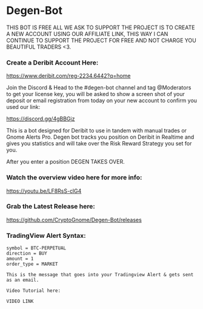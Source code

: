 # Degen-Bot

THIS BOT IS FREE ALL WE ASK TO SUPPORT THE PROJECT IS TO CREATE A NEW ACCOUNT USING OUR
AFFILIATE LINK, THIS WAY I CAN CONTINUE TO SUPPORT THE PROJECT FOR FREE AND NOT CHARGE
YOU BEAUTIFUL TRADERS <3.

### Create a Deribit Account Here:

https://www.deribit.com/reg-2234.6442?q=home

Join the Discord & Head to the #degen-bot channel and tag @Moderators to get your
license key, you will be asked to show a screen shot of your deposit or email registration from today on
your new account to confirm you used our link:

https://discord.gg/4gBBGjz


This is a bot designed for Deribit to use in tandem with manual trades or Gnome Alerts Pro.
Degen bot tracks you position on Deribit in Realtime and gives you statistics and will take
over the Risk Reward Strategy you set for you.

After you enter a position DEGEN TAKES OVER.




### Watch the overview video here for more info:

https://youtu.be/LF8RsS-clG4

### Grab the Latest Release here:

https://github.com/CryptoGnome/Degen-Bot/releases



### TradingView Alert Syntax:

```exchange = DERIBIT
symbol = BTC-PERPETUAL
direction = BUY
amount = 1
order_type = MARKET

This is the message that goes into your Tradingview Alert & gets sent as an email.

Video Tutorial here:

VIDEO LINK
